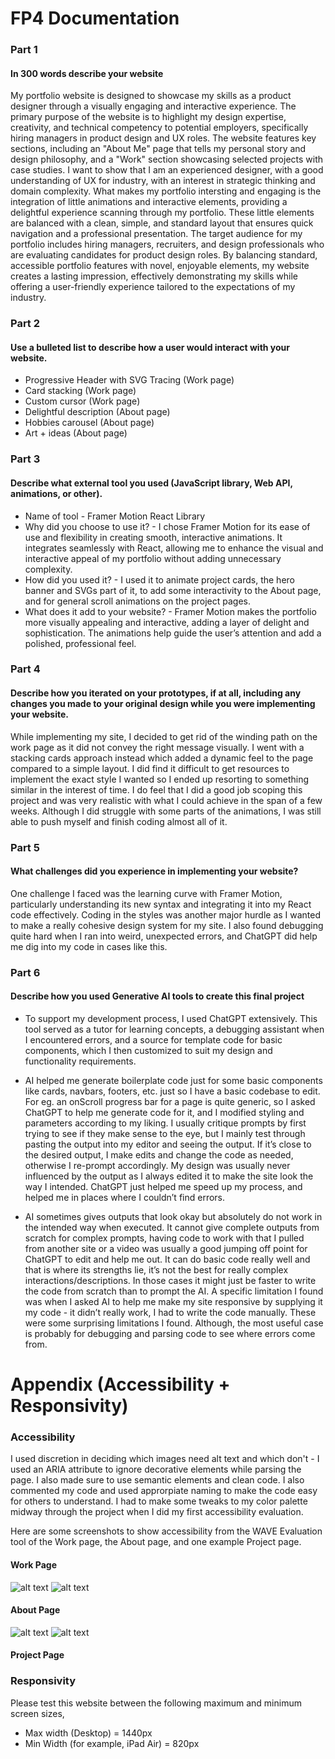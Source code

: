 # FP4 Documentation

### Part 1
#### In 300 words describe your website 
My portfolio website is designed to showcase my skills as a product designer through a visually engaging and interactive experience. The primary purpose of the website is to highlight my design expertise, creativity, and technical competency to potential employers, specifically hiring managers in product design and UX roles.
The website features key sections, including an "About Me" page that tells my personal story and design philosophy, and a "Work" section showcasing selected projects with case studies. I want to show that I am an experienced designer, with a good understanding of UX for industry, with an interest in strategic thinking and domain complexity.
What makes my portfolio intersting and engaging is the integration of little animations and interactive elements, providing a delightful experience scanning through my portfolio. These little elements are balanced with a clean, simple, and standard layout that ensures quick navigation and a professional presentation.
The target audience for my portfolio includes hiring managers, recruiters, and design professionals who are evaluating candidates for product design roles. By balancing standard, accessible portfolio features with novel, enjoyable elements, my website creates a lasting impression, effectively demonstrating my skills while offering a user-friendly experience tailored to the expectations of my industry.


### Part 2
#### Use a bulleted list to describe how a user would interact with your website. 
* Progressive Header with SVG Tracing (Work page)
* Card stacking (Work page)
* Custom cursor (Work page)
* Delightful description (About page)
* Hobbies carousel (About page)
* Art + ideas (About page)


### Part 3
#### Describe what external tool you used (JavaScript library, Web API, animations, or other).
* Name of tool - Framer Motion React Library
* Why did you choose to use it? - I chose Framer Motion for its ease of use and flexibility in creating smooth, interactive animations. It integrates seamlessly with React, allowing me to enhance the visual and interactive appeal of my portfolio without adding unnecessary complexity.
* How did you used it? - I used it to animate project cards, the hero banner and SVGs part of it, to add some interactivity to the About page, and for general scroll animations on the project pages.
* What does it add to your website? - Framer Motion makes the portfolio more visually appealing and interactive, adding a layer of delight and sophistication. The animations help guide the user’s attention and add a polished, professional feel.



### Part 4
#### Describe how you iterated on your prototypes, if at all, including any changes you made to your original design while you were implementing your website.

While implementing my site, I decided to get rid of the winding path on the work page as it did not convey the right message visually. I went with a stacking cards approach instead which added a dynamic feel to the page compared to a simple layout. I did find it difficult to get resources to implement the exact style I wanted so I ended up resorting to something similar in the interest of time.
I do feel that I did a good job scoping this project and was very realistic with what I could achieve in the span of a few weeks. Although I did struggle with some parts of the animations, I was still able to push myself and finish coding almost all of it.



### Part 5
#### What challenges did you experience in implementing your website?
One challenge I faced was the learning curve with Framer Motion, particularly understanding its new syntax and integrating it into my React code effectively. Coding in the styles was another major hurdle as I wanted to make a really cohesive design system for my site. I also found debugging quite hard when I ran into weird, unexpected errors, and ChatGPT did help me dig into my code in cases like this.



### Part 6
#### Describe how you used Generative AI tools to create this final project

* To support my development process, I used ChatGPT extensively. This tool served as a tutor for learning concepts, a debugging assistant when I encountered errors, and a source for template code for basic components, which I then customized to suit my design and functionality requirements.

* AI helped me generate boilerplate code just for some basic components like cards, navbars, footers, etc. just so I have a basic codebase to edit. For eg. an onScroll progress bar for a page is quite generic, so I asked ChatGPT to help me generate code for it, and I modified styling and parameters according to my liking. I usually critique prompts by first trying to see if they make sense to the eye, but I mainly test through pasting the output into my editor and seeing the output. If it’s close to the desired output, I make edits and change the code as needed, otherwise I re-prompt accordingly. My design was usually never influenced by the output as I always edited it to make the site look the way I intended. ChatGPT just helped me speed up my process, and helped me in places where I couldn’t find errors.

* AI sometimes gives outputs that look okay but absolutely do not work in the intended way when executed. It cannot give complete outputs from scratch for complex prompts, having code to work with that I pulled from another site or a video was usually a good jumping off point for ChatGPT to edit and help me out. It can do basic code really well and that is where its strengths lie, it’s not the best for really complex interactions/descriptions. In those cases it might just be faster to write the code from scratch than to prompt the AI. A specific limitation I found was when I asked AI to help me make my site responsive by supplying it my code - it didn’t really work, I had to write the code manually. These were some surprising limitations I found. Although, the most useful case is probably for debugging and parsing code to see where errors come from.


# Appendix (Accessibility + Responsivity)

### Accessibility
I used discretion in deciding which images need alt text and which don't - I used an ARIA attribute to ignore decorative elements while parsing the page. I also made sure to use semantic elements and clean code. I also commented my code and used approrpiate naming to make the code easy for others to understand. I had to make some tweaks to my color palette midway through the project when I did my first accessibility evaluation.

Here are some screenshots to show accessibility from the WAVE Evaluation tool of the Work page, the About page, and one example Project page.

#### Work Page
![alt text](image.png)
![alt text](image-2.png)

#### About Page
![alt text](image-1.png)
![alt text](image-3.png)

#### Project Page 


### Responsivity
Please test this website between the following maximum and minimum screen sizes,
* Max width (Desktop) = 1440px
* Min Width (for example, iPad Air) = 820px